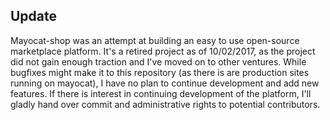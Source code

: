 ## Update

Mayocat-shop was an attempt at building an easy to use open-source marketplace platform.
It's a retired project as of 10/02/2017, as the project did not gain enough traction and I've moved on to other ventures.
While bugfixes might make it to this repository (as there is are production sites running on mayocat), I have no plan to continue development and add new features.
If there is interest in continuing development of the platform, I'll gladly hand over commit and administrative rights to potential contributors.
